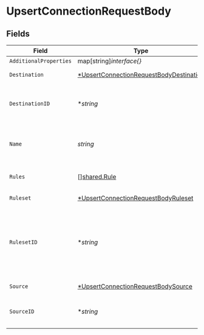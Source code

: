 # UpsertConnectionRequestBody


## Fields

| Field                                                                                                        | Type                                                                                                         | Required                                                                                                     | Description                                                                                                  |
| ------------------------------------------------------------------------------------------------------------ | ------------------------------------------------------------------------------------------------------------ | ------------------------------------------------------------------------------------------------------------ | ------------------------------------------------------------------------------------------------------------ |
| `AdditionalProperties`                                                                                       | map[string]*interface{}*                                                                                     | :heavy_minus_sign:                                                                                           | N/A                                                                                                          |
| `Destination`                                                                                                | [*UpsertConnectionRequestBodyDestination](../../models/operations/upsertconnectionrequestbodydestination.md) | :heavy_minus_sign:                                                                                           | Destination input object                                                                                     |
| `DestinationID`                                                                                              | **string*                                                                                                    | :heavy_minus_sign:                                                                                           | ID of a destination to bind to the connection                                                                |
| `Name`                                                                                                       | *string*                                                                                                     | :heavy_check_mark:                                                                                           | A unique name of the connection for the source                                                               |
| `Rules`                                                                                                      | [][shared.Rule](../../models/shared/rule.md)                                                                 | :heavy_minus_sign:                                                                                           | Array of rules to apply                                                                                      |
| `Ruleset`                                                                                                    | [*UpsertConnectionRequestBodyRuleset](../../models/operations/upsertconnectionrequestbodyruleset.md)         | :heavy_minus_sign:                                                                                           | Ruleset input object                                                                                         |
| `RulesetID`                                                                                                  | **string*                                                                                                    | :heavy_minus_sign:                                                                                           | ID of a rule to bind to the connection. Default to the Workspace default ruleset                             |
| `Source`                                                                                                     | [*UpsertConnectionRequestBodySource](../../models/operations/upsertconnectionrequestbodysource.md)           | :heavy_minus_sign:                                                                                           | Source input object                                                                                          |
| `SourceID`                                                                                                   | **string*                                                                                                    | :heavy_minus_sign:                                                                                           | ID of a source to bind to the connection                                                                     |